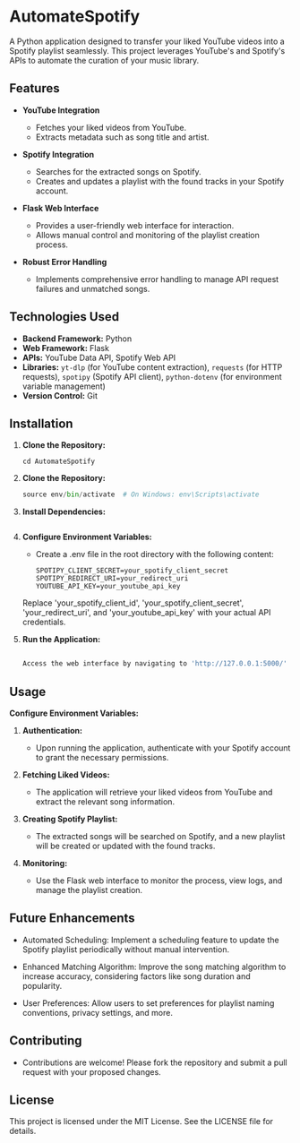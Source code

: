 # **AutomateSpotify**

A Python application designed to transfer your liked YouTube videos into a Spotify playlist seamlessly. This project leverages YouTube's and Spotify's APIs to automate the curation of your music library.

## **Features**

- **YouTube Integration**
  - Fetches your liked videos from YouTube.
  - Extracts metadata such as song title and artist.

- **Spotify Integration**
  - Searches for the extracted songs on Spotify.
  - Creates and updates a playlist with the found tracks in your Spotify account.

- **Flask Web Interface**
  - Provides a user-friendly web interface for interaction.
  - Allows manual control and monitoring of the playlist creation process.

- **Robust Error Handling**
  - Implements comprehensive error handling to manage API request failures and unmatched songs.

## **Technologies Used**

- **Backend Framework:** Python
- **Web Framework:** Flask
- **APIs:** YouTube Data API, Spotify Web API
- **Libraries:** `yt-dlp` (for YouTube content extraction), `requests` (for HTTP requests), `spotipy` (Spotify API client), `python-dotenv` (for environment variable management)
- **Version Control:** Git

## **Installation**

1. **Clone the Repository:**

   ```git clone https://github.com/GRuizV/AutomateSpotify.git
   cd AutomateSpotify

2. **Clone the Repository:**

   ```python -m venv env
   source env/bin/activate  # On Windows: env\Scripts\activate

3. **Install Dependencies:**

   ```pip install -r requirements.txt

4. **Configure Environment Variables:**
    
    -  Create a .env file in the root directory with the following content:

        ```SPOTIPY_CLIENT_ID=your_spotify_client_id
        SPOTIPY_CLIENT_SECRET=your_spotify_client_secret
        SPOTIPY_REDIRECT_URI=your_redirect_uri
        YOUTUBE_API_KEY=your_youtube_api_key

    Replace 'your_spotify_client_id', 'your_spotify_client_secret', 'your_redirect_uri', and 'your_youtube_api_key' with your actual API credentials.

5. **Run the Application:**
    
    ```python main.py

    Access the web interface by navigating to 'http://127.0.0.1:5000/' in your browser.

## **Usage**

**Configure Environment Variables:**
    
1. **Authentication:**
    - Upon running the application, authenticate with your Spotify account to grant the necessary permissions.
    
2. **Fetching Liked Videos:**
    - The application will retrieve your liked videos from YouTube and extract the relevant song information.
    
3. **Creating Spotify Playlist:**
    - The extracted songs will be searched on Spotify, and a new playlist will be created or updated with the found tracks.
    
4. **Monitoring:**
    - Use the Flask web interface to monitor the process, view logs, and manage the playlist creation.


## **Future Enhancements**

- Automated Scheduling: Implement a scheduling feature to update the Spotify playlist periodically without manual intervention.

- Enhanced Matching Algorithm: Improve the song matching algorithm to increase accuracy, considering factors like song duration and popularity.

- User Preferences: Allow users to set preferences for playlist naming conventions, privacy settings, and more.


## **Contributing**

- Contributions are welcome! Please fork the repository and submit a pull request with your proposed changes.


## **License**

This project is licensed under the MIT License. See the LICENSE file for details.
    







